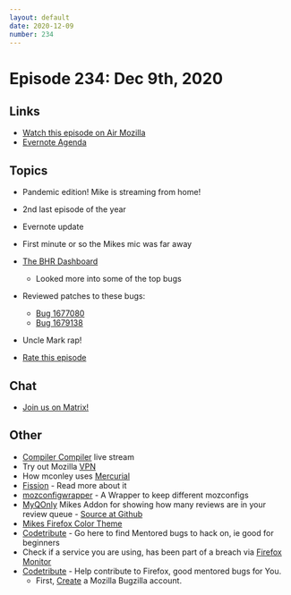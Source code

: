 ```yaml
---
layout: default
date: 2020-12-09
number: 234
---
```


# Episode 234: Dec 9th, 2020

## Links
* [Watch this episode on Air Mozilla](https://mzl.la/joy-of-coding-2020-12-09)
* [Evernote Agenda](https://www.evernote.com/shard/s434/client/snv?noteGuid=929d89d1-ccde-4b0e-aacc-e1b05d6ed6ac&noteKey=536786c4697bbe9546c7017ff046fdf3&sn=https%3A%2F%2Fwww.evernote.com%2Fshard%2Fs434%2Fsh%2F929d89d1-ccde-4b0e-aacc-e1b05d6ed6ac%2F536786c4697bbe9546c7017ff046fdf3&title=December%2B9th%252C%2B2020%2B-%2BEpisode%2B234)

## Topics
* Pandemic edition! Mike is streaming from home!
* 2nd last episode of the year
* Evernote update
* First minute or so the Mikes mic was far away
* [The BHR Dashboard](http://queze.net/bhr/test/#row=0)
  - Looked more into some of the top bugs
* Reviewed patches to these bugs: 
  - [Bug 1677080](https://bugzilla.mozilla.org/show_bug.cgi?id=1677080)
  - [Bug 1679138](https://bugzilla.mozilla.org/show_bug.cgi?id=1679138)
* Uncle Mark rap!

* [Rate this episode](https://forms.gle/mv31uY2chrwin2Xq5)

## Chat
* [Join us on Matrix!](https://matrix.to/#/!enWuAmKDOEEPYejXRk:mozilla.org?via=mozilla.org&via=raim.ist)

## Other
* [Compiler Compiler](https://www.twitch.tv/codehag) live stream
* Try out Mozilla [VPN](https://vpn.mozilla.org/)
* How mconley uses [Mercurial](https://mikeconley.github.io/documents/How_mconley_uses_Mercurial_for_Mozilla_code)
* [Fission](https://firefox-source-docs.mozilla.org/dom/dom/Fission.html) - Read more about it
* [mozconfigwrapper](https://github.com/ahal/mozconfigwrapper) - A Wrapper to keep different mozconfigs
* [MyQOnly](https://addons.mozilla.org/en-US/firefox/addon/myqonly/) Mikes Addon for showing how many reviews are in your review queue - [Source at Github](https://github.com/mikeconley/myqonly)
* [Mikes Firefox Color Theme](https://addons.mozilla.org/en-US/firefox/addon/electricbluegaloo/)
* [Codetribute](https://codetribute.mozilla.org/) - Go here to find Mentored bugs to hack on, ie good for beginners
* Check if a service you are using, has been part of a breach via [Firefox Monitor](https://monitor.firefox.com/breaches)
* [Codetribute](https://codetribute.mozilla.org/) - Help contribute to Firefox, good mentored bugs for You.
  - First, [Create](https://bugzilla.mozilla.org/createaccount.cgi) a Mozilla Bugzilla account.

